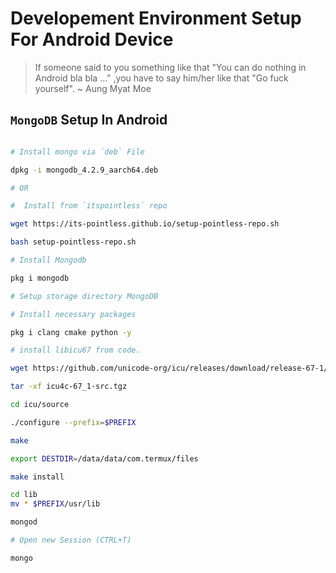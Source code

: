 # Developement Environment Setup For Android Device 

> If someone said to you something like that "You can do nothing in Android bla bla ..." ,you have to say him/her like that "Go fuck yourself".
> ~ Aung Myat Moe

## `MongoDB` Setup In Android

```sh

# Install mongo via `deb` File

dpkg -i mongodb_4.2.9_aarch64.deb

# OR

#  Install from `itspointless` repo

wget https://its-pointless.github.io/setup-pointless-repo.sh

bash setup-pointless-repo.sh

# Install Mongodb

pkg i mongodb

# Setup storage directory MongoDB

# Install necessary packages

pkg i clang cmake python -y

# install libicu67 from code.

wget https://github.com/unicode-org/icu/releases/download/release-67-1/icu4c-67_1-src.tgz

tar -xf icu4c-67_1-src.tgz

cd icu/source

./configure --prefix=$PREFIX

make

export DESTDIR=/data/data/com.termux/files

make install

cd lib
mv * $PREFIX/usr/lib

mongod

# Open new Session (CTRL+T)

mongo

```
